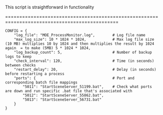 This script is straightforward in functionality

==============================================================================================

```
CONFIG = {
    "log_file": "MOE_ProcessMonitor.log",        # Log file name
    "max_log_size": 10 * 1024 * 1024,            # Max log file size (10 MB) multiplies 10 by 1024 and then multiplies the result by 1024 again  = to make (5MB) 5 * 1024 * 1024, 
    "log_backup_count": 5,                       # Number of backup logs to keep
    "check_interval": 120,                       # Time (in seconds) between checks
    "restart_delay": 20,                         # Delay (in seconds) before restarting a process
    "ports": {                                   # Port and corresponding batch file mappings
        "5011": "StartSceneServer_51199.bat",    # Check what ports are down and run specific .bat file that's associated with
        "5012": "StartSceneServer_55862.bat",
        "5013": "StartSceneServer_56731.bat"
    }
}
```
